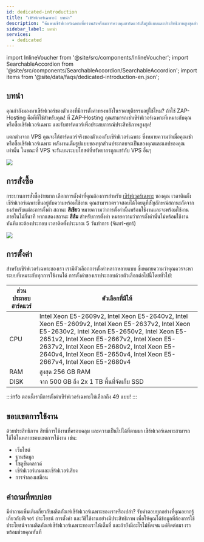 ```yaml
---
id: dedicated-introduction
title: "เซิร์ฟเวอร์เฉพาะ: บทนำ"
description: "ค้นพบเซิร์ฟเวอร์เฉพาะที่ทรงพลังพร้อมการควบคุมฮาร์ดแวร์เต็มรูปแบบและประสิทธิภาพสูงสุดสำหรับแอปของคุณในราคายุติธรรม → เรียนรู้เพิ่มเติมตอนนี้"
sidebar_label: บทนำ
services:
  - dedicated
---
```


import InlineVoucher from '@site/src/components/InlineVoucher';
import SearchableAccordion from '@site/src/components/SearchableAccordion/SearchableAccordion';
import items from '@site/data/faqs/dedicated-introduction-en.json';


## บทนำ

คุณกำลังมองหาเซิร์ฟเวอร์ของตัวเองที่มีการตั้งค่าทรงพลังในราคายุติธรรมอยู่ใช่ไหม? ถ้าใช่ ZAP-Hosting คือที่ที่ใช่สำหรับคุณ! ที่ ZAP-Hosting คุณสามารถเช่าเซิร์ฟเวอร์เฉพาะที่เหมาะกับคุณหรือซื้อเซิร์ฟเวอร์เฉพาะ และรับฮาร์ดแวร์เพื่อประสบการณ์ประสิทธิภาพสูงสุด!

แตกต่างจาก VPS คุณจะได้ฮาร์ดแวร์จริงของตัวเองกับเซิร์ฟเวอร์เฉพาะ ซึ่งหมายความว่าเมื่อคุณเช่าหรือซื้อเซิร์ฟเวอร์เฉพาะ พลังงานเต็มรูปแบบของทุกส่วนประกอบจะเป็นของคุณและแอปของคุณเท่านั้น ในขณะที่ VPS จะรันบนระบบโฮสต์ที่ทรัพยากรถูกแชร์กับ VPS อื่นๆ

![](https://screensaver01.zap-hosting.com/index.php/s/9YMG6QfsNzzjCSQ/preview)

<InlineVoucher />

## การสั่งซื้อ

กระบวนการสั่งซื้อง่ายมาก เลือกการตั้งค่าที่คุณต้องการสำหรับ [เซิร์ฟเวอร์เฉพาะ](https://zap-hosting.com/en/dedicated-server-hosting/) ของคุณ เวลาติดตั้งเซิร์ฟเวอร์เฉพาะขึ้นอยู่กับความพร้อมใช้งาน คุณสามารถตรวจสอบได้โดยดูที่สัญลักษณ์สถานะถัดจากธงสำหรับแต่ละการตั้งค่า สถานะ **สีเขียว** หมายความว่าการตั้งค่านั้นพร้อมใช้งานและจะพร้อมใช้งานภายในไม่กี่นาที หากแสดงสถานะ **สีส้ม** สำหรับการตั้งค่า หมายความว่าการตั้งค่านั้นไม่พร้อมใช้งานทันทีและต้องประกอบ เวลาติดตั้งประมาณ 5 วันทำการ (จันทร์-ศุกร์)

![](https://screensaver01.zap-hosting.com/index.php/s/NDLcyjdj6BmSwLq/preview)



## การตั้งค่า

สำหรับเซิร์ฟเวอร์เฉพาะของเรา เรามีตัวเลือกการตั้งค่าหลากหลายแบบ ซึ่งหมายความว่าคุณควรจะหาระบบที่เหมาะกับทุกการใช้งานได้ การตั้งค่าของเราประกอบด้วยตัวเลือกต่อไปนี้โดยทั่วไป:

| ส่วนประกอบฮาร์ดแวร์ | ตัวเลือกที่มีให้                                            |
| ------------------- | ------------------------------------------------------------ |
| CPU                 | Intel Xeon E5-2609v2, Intel Xeon E5-2640v2, Intel Xeon E5-2609v2, Intel Xeon E5-2637v2, Intel Xeon E5-2630v2, Intel Xeon E5-2650v2, Intel Xeon E5-2651v2, Intel Xeon E5-2667v2, Intel Xeon E5-2637v2, Intel Xeon E5-2680v2, Intel Xeon E5-2640v4, Intel Xeon E5-2650v4, Intel Xeon E5-2667v4, Intel Xeon E5-2680v4 |
| RAM                 | สูงสุด 256 GB RAM                                           |
| DISK                | จาก 500 GB ถึง 2x 1 TB พื้นที่จัดเก็บ SSD                  |

:::info
ตอนนี้เรามีการตั้งค่าเซิร์ฟเวอร์เฉพาะให้เลือกถึง 49 แบบ!
:::



## ขอบเขตการใช้งาน

ด้วยประสิทธิภาพ สิทธิ์การใช้งานที่ครอบคลุม และความเป็นไปได้ที่ตามมา เซิร์ฟเวอร์เฉพาะสามารถใช้ได้ในหลายขอบเขตการใช้งาน เช่น:

- เว็บไซต์
- ฐานข้อมูล
- โซลูชันคลาวด์
- เซิร์ฟเวอร์เกมและเซิร์ฟเวอร์เสียง
- การจำลองเสมือน

## คำถามที่พบบ่อย
มีคำถามเพิ่มเติมเกี่ยวกับผลิตภัณฑ์เซิร์ฟเวอร์เฉพาะของเราหรือเปล่า? รับคำตอบทุกอย่างที่คุณอยากรู้เกี่ยวกับฟีเจอร์ ประโยชน์ การตั้งค่า และวิธีใช้งานอย่างมีประสิทธิภาพ เพื่อให้คุณได้ข้อมูลที่ต้องการใช้ประโยชน์จากผลิตภัณฑ์เซิร์ฟเวอร์เฉพาะของเราให้เต็มที่ และถ้ายังมีอะไรไม่ชัดเจน แค่ติดต่อมา เราพร้อมช่วยคุณทันที
<SearchableAccordion items={items} />

<InlineVoucher />